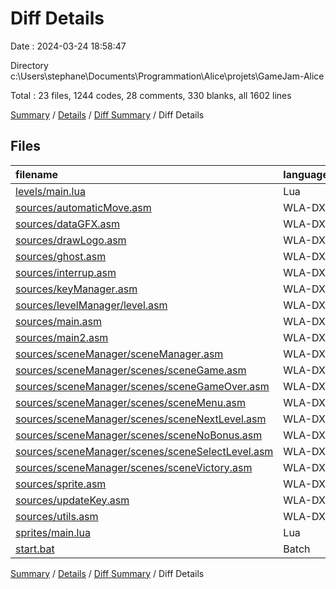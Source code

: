 # Diff Details

Date : 2024-03-24 18:58:47

Directory c:\\Users\\stephane\\Documents\\Programmation\\Alice\\projets\\GameJam-Alice

Total : 23 files,  1244 codes, 28 comments, 330 blanks, all 1602 lines

[Summary](results.md) / [Details](details.md) / [Diff Summary](diff.md) / Diff Details

## Files
| filename | language | code | comment | blank | total |
| :--- | :--- | ---: | ---: | ---: | ---: |
| [levels/main.lua](/levels/main.lua) | Lua | 204 | -176 | 3 | 31 |
| [sources/automaticMove.asm](/sources/automaticMove.asm) | WLA-DX | -1 | 6 | 0 | 5 |
| [sources/dataGFX.asm](/sources/dataGFX.asm) | WLA-DX | 29 | 17 | 3 | 49 |
| [sources/drawLogo.asm](/sources/drawLogo.asm) | WLA-DX | 38 | 1 | 8 | 47 |
| [sources/ghost.asm](/sources/ghost.asm) | WLA-DX | 0 | 2 | 2 | 4 |
| [sources/interrup.asm](/sources/interrup.asm) | WLA-DX | 122 | 23 | 43 | 188 |
| [sources/keyManager.asm](/sources/keyManager.asm) | WLA-DX | 5 | 0 | -1 | 4 |
| [sources/levelManager/level.asm](/sources/levelManager/level.asm) | WLA-DX | 90 | 21 | 24 | 135 |
| [sources/main.asm](/sources/main.asm) | WLA-DX | 61 | 14 | 20 | 95 |
| [sources/main2.asm](/sources/main2.asm) | WLA-DX | 28 | 4 | 15 | 47 |
| [sources/sceneManager/sceneManager.asm](/sources/sceneManager/sceneManager.asm) | WLA-DX | 3 | 0 | 0 | 3 |
| [sources/sceneManager/scenes/sceneGame.asm](/sources/sceneManager/scenes/sceneGame.asm) | WLA-DX | 128 | 37 | 44 | 209 |
| [sources/sceneManager/scenes/sceneGameOver.asm](/sources/sceneManager/scenes/sceneGameOver.asm) | WLA-DX | 35 | 14 | 13 | 62 |
| [sources/sceneManager/scenes/sceneMenu.asm](/sources/sceneManager/scenes/sceneMenu.asm) | WLA-DX | 142 | 36 | 58 | 236 |
| [sources/sceneManager/scenes/sceneNextLevel.asm](/sources/sceneManager/scenes/sceneNextLevel.asm) | WLA-DX | 34 | 17 | 19 | 70 |
| [sources/sceneManager/scenes/sceneNoBonus.asm](/sources/sceneManager/scenes/sceneNoBonus.asm) | WLA-DX | 109 | 15 | 40 | 164 |
| [sources/sceneManager/scenes/sceneSelectLevel.asm](/sources/sceneManager/scenes/sceneSelectLevel.asm) | WLA-DX | 29 | 4 | 6 | 39 |
| [sources/sceneManager/scenes/sceneVictory.asm](/sources/sceneManager/scenes/sceneVictory.asm) | WLA-DX | 113 | 12 | 29 | 154 |
| [sources/sprite.asm](/sources/sprite.asm) | WLA-DX | 67 | -19 | 2 | 50 |
| [sources/updateKey.asm](/sources/updateKey.asm) | WLA-DX | 4 | 0 | 1 | 5 |
| [sources/utils.asm](/sources/utils.asm) | WLA-DX | 1 | 0 | -1 | 0 |
| [sprites/main.lua](/sprites/main.lua) | Lua | 3 | 0 | 1 | 4 |
| [start.bat](/start.bat) | Batch | 0 | 0 | 1 | 1 |

[Summary](results.md) / [Details](details.md) / [Diff Summary](diff.md) / Diff Details